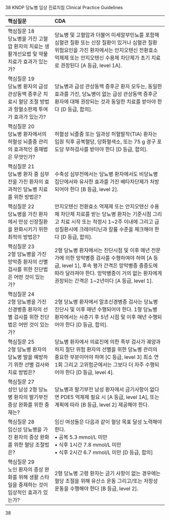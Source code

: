 38
KNDP 당뇨병 임상 진료지침 Clinical Practice Guidelines

| 핵심질문 | CDA |
|:---|:---|
| 핵심질문 18<br>당뇨병을 가진 고혈압 환자의 치료는 생활개선요법 및 약물 치료가 효과가 있는가? | 당뇨병 및 고혈압과 더불어 미세알부민뇨를 포함해 심혈관 질환 또는 신장 질환이 있거나 심혈관 질환 위험요인을 가진 환자에서는 안지오텐신 전환효소 억제제 또는 안지오텐신 수용체 차단제가 초기 치료로 권장된다 [A 등급, level 1A]. |
| 핵심질문 19<br>당뇨병 환자의 급성 관상동맥 증후군 치료시 혈당 조절 방법과 항혈소판제 투여가 효과가 있는가? | 당뇨병과 급성 관상동맥 증후군 환자 모두는, 동일한 효과를 가진, 당뇨병이 없는 급성 관상동맥 증후군 환자에 대해 권장되는 것과 동일한 치료를 받아야 한다 [D 등급, 합의]. |
| 핵심질문 20<br>당뇨병 환자에서의 허혈성 뇌졸중 관리의 효과적인 중재법은 무엇인가? | 허혈성 뇌졸중 또는 일과성 허혈발작(TIA) 환자는 입원 직후 공복혈당, 당화혈색소, 또는 75 g 경구 포도당 부하검사를 받아야 한다 [D 등급, 합의]. |
| 핵심질문 21<br>당뇨병 환자 중 심부전을 가진 환자의 효과적인 당뇨병 치료를 위한 방법은? | 수축성 심부전에서는 당뇨병 환자에서도 비당뇨병 집단에서와 유사한 효과를 가진 베타차단제가 처방되어야 한다 [B 등급, level 2]. |
| 핵심질문 22<br>당뇨병을 가진 환자에서 만성 신장질환을 완화시키기 위한 최적의 방법은? | 안지오텐신 전환효소 억제제 또는 안지오텐신 수용체 차단제 치료를 받는 당뇨병 환자는 기준시점 그리고 치료 시작 또는 적정시 1~2주 이내에 그리고 급성질환시에 크레아티닌과 칼륨 수준을 체크해야 한다 [D 등급, 합의]. |
| 핵심질문 23<br>2형 당뇨병을 가진 망막증 환자의 선별 검사를 위한 진단법은 어떤 것이 있는가? | 2형 당뇨병 환자에서는 진단시점 및 이후 매년 전문가에 의한 망막병증 검사를 수행하여야 하며 [A 등급, level 1], 후속 평가 간격은 망막병증 중증도에 따라 달라져야 한다. 망막병증이 거의 없는 환자에게 권장되는 간격은 1~2년이다 [A 등급, level 1]. |
| 핵심질문 24<br>2형 당뇨병을 가진 신경병증 환자의 선별 검사를 위한 진단법은 어떤 것이 있는가? | 2형 당뇨병 환자에서 말초신경병증 검사는 당뇨병 진단시 및 이후 매년 수행되어야 한다. 1형 당뇨병 환자에서는 사춘기 후 5년 시점 및 이후 매년 수행되어야 한다 [D 등급, 합의]. |
| 핵심질문 25<br>2형 당뇨병 환자의 당뇨병 발을 예방하기 위한 선별 검사와 치료 방법은? | 당뇨병 환자에서 의료진에 의한 족부 검사가 궤양과 하지 절단 위험 환자의 선별을 위한 당뇨병 관리의 중요한 부분이어야 하며 [C 등급, level 3] 최소 연 1회 그리고 고위험군에서는 그보다 더 자주 수행되어야 한다 [D 등급, level 4]. |
| 핵심질문 27<br>성인 남성 2형 당뇨병 환자의 발기부전 증상 완화를 위한 중재는? | 당뇨병과 발기부전 남성 환자에서 금기사항이 없다면 PDE5 억제제 필요 시 [A 등급, level 1A], 또는 계획에 따라 [B 등급, level 2] 제공해야 한다. |
| 핵심질문 28<br>임신성 당뇨병을 가진 환자의 증상 완화를 위한 혈당 조절법은? | 임신 여성들은 다음과 같이 혈당 목표 달성 노력해야 한다.<br>• 공복 5.3 mmol/L 미만<br>• 식후 1시간 7.8 mmol/L 미만<br>• 식후 2시간 6.7 mmol/L 미만 [D 등급, 합의] |
| 핵심질문 29<br>노인 환자의 증상 완화를 위해 생활 스타일을 중재하는 것이 임상적인 효과가 있는가? | 2형 당뇨병 고령 환자는 금기 사항이 없는 경우에는 혈당 조절을 위해 유산소 운동 그리고/또는 저항성 운동을 수행해야 한다 [B 등급, level 2]. |
<PAGE>38
